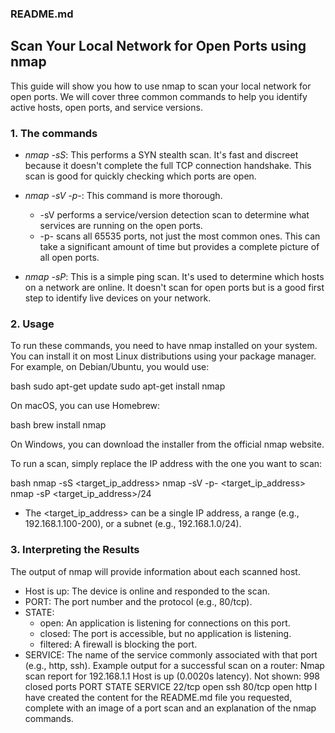 ### README.md

## Scan Your Local Network for Open Ports using nmap

This guide will show you how to use nmap to scan your local network for open ports. We will cover three common commands to help you identify active hosts, open ports, and service versions.

### 1\. The commands

  * *nmap -sS*: This performs a SYN stealth scan. It's fast and discreet because it doesn't complete the full TCP connection handshake. This scan is good for quickly checking which ports are open.

  * *nmap -sV -p-*: This command is more thorough.

      * -sV performs a service/version detection scan to determine what services are running on the open ports.
      * -p- scans all 65535 ports, not just the most common ones. This can take a significant amount of time but provides a complete picture of all open ports.

  * *nmap -sP*: This is a simple ping scan. It's used to determine which hosts on a network are online. It doesn't scan for open ports but is a good first step to identify live devices on your network.

### 2\. Usage

To run these commands, you need to have nmap installed on your system. You can install it on most Linux distributions using your package manager. For example, on Debian/Ubuntu, you would use:

bash
sudo apt-get update
sudo apt-get install nmap


On macOS, you can use Homebrew:

bash
brew install nmap


On Windows, you can download the installer from the official nmap website.

To run a scan, simply replace the IP address with the one you want to scan:

bash
nmap -sS <target_ip_address>
nmap -sV -p- <target_ip_address>
nmap -sP <target_ip_address>/24


  * The <target_ip_address> can be a single IP address, a range (e.g., 192.168.1.100-200), or a subnet (e.g., 192.168.1.0/24).
### 3\. Interpreting the Results
The output of nmap will provide information about each scanned host.
 * Host is up: The device is online and responded to the scan.
 * PORT: The port number and the protocol (e.g., 80/tcp).
 * STATE:
   * open: An application is listening for connections on this port.
   * closed: The port is accessible, but no application is listening.
   * filtered: A firewall is blocking the port.
 * SERVICE: The name of the service commonly associated with that port (e.g., http, ssh).
Example output for a successful scan on a router:
Nmap scan report for 192.168.1.1
Host is up (0.0020s latency).
Not shown: 998 closed ports
PORT     STATE SERVICE
22/tcp   open  ssh
80/tcp   open  http
I have created the content for the README.md file you requested, complete with an image of a port scan and an explanation of the nmap commands.


